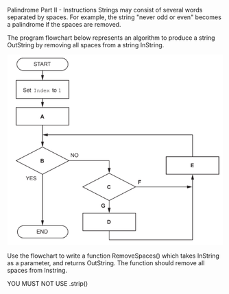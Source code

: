 Palindrome Part II - Instructions
Strings may consist of several words separated by spaces. For example, the string "never odd or even" becomes a palindrome if the spaces are removed.

The program flowchart below represents an algorithm to produce a string OutString by removing all spaces from a string InString.

![Image1](https://github.com/cosalt/Programming-challenges/blob/2cd6a0c71958052d493166fbec529c5fae1a4d69/2022%20-%20May%20%7C%20June/Palindrome%20Part%20II/download.png)

Use the flowchart to write a function RemoveSpaces() which takes InString as a parameter, and returns OutString. The function should remove all spaces from Instring.

YOU MUST NOT USE .strip()


